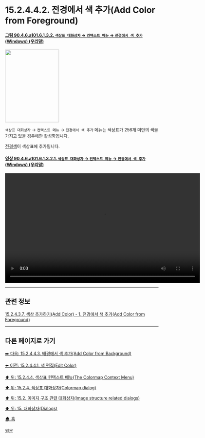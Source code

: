 # 15.2.4.4.2. 전경에서 색 추가(Add Color from Foreground)

<a id="90-04-06-a101-06-01-03-02"></a>

#### [그림 90.4.6.a101.6.1.3.2. `색상표 대화상자` → `컨텍스트 메뉴` → `전경에서 색 추가` (Windows) (우리말)](./90-04-0006-colormap.md#90-04-06-a101-06-01-03-02)
<img width="177" height="238" alt="" src="https://github.com/wonder13662/gimp/assets/15767104/2ecf9051-3716-4bc6-acf3-b963b5b93371" />

`색상표 대화상자` → `컨텍스트 메뉴` → `전경에서 색 추가` 메뉴는 색상표가 256개 미만의 색을 가지고 있을 경우에만 활성화됩니다.

[전경색](./19-glossaryx-foreground_color.md)이 색상표에 추가됩니다.

<a id="90-04-06-a101-06-01-03-02-01"></a>

#### [영상 90.4.6.a101.6.1.3.2.1. `색상표 대화상자` → `컨텍스트 메뉴` → `전경에서 색 추가` (Windows) (우리말)](./90-04-0006-colormap.md#90-04-06-a101-06-01-03-02-01)
<video controls="controls" width="640" height="360" src="https://github.com/wonder13662/gimp/assets/15767104/f5f9d068-d468-4296-a1fb-2bfacad56f0e"></video>

***

## 관련 정보

[15.2.4.3.7. 색상 추가하기(Add Color) - 1. 전경에서 색 추가(Add Color from Foreground)](./15-02-04-03-07-add_color.md#15-02-04-03-07-s1)

***

## 다른 페이지로 가기

[➡️ 다음: 15.2.4.4.3. 배경에서 색 추가(Add Color from Background)](./15-02-04-04-03-add_color_from_bg.md)

[⬅️ 이전: 15.2.4.4.1. 색 편집(Edit Color)](./15-02-04-04-01-edit_color.md)

[⬆️ 위: 15.2.4.4. 색상표 컨텍스트 메뉴(The Colormap Context Menu)](./15-02-04-04-00-the_colormap_context_menu.md)

[⬆️ 위: 15.2.4. 색상표 대화상자(Colormap dialog)](./15-02-04-00-colormap_dialog.md)

[⬆️ 위: 15.2. 이미지 구조 관련 대화상자(Image structure related dialogs)](./15-02-00-image-structure-related-dialogs.md)

[⬆️ 위: 15. 대화상자(Dialogs)](./15-00-dialogs.md)

[🏠 홈](./00-home.md)

[원문](https://docs.gimp.org/2.10/ko/gimp-indexed-palette-dialog.html#gimp-indexed-palette-dialog-submenu)